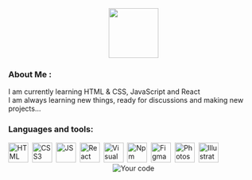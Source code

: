 <div id="header" align="center">
  <img src="https://media.giphy.com/media/VgCDAzcKvsR6OM0uWg/giphy.gif" width="100"/>
<!--   
 <h1>
    Hey there, I'm Tasita!
 </h1> -->
 </div>

### About Me :
I am currently learning HTML & CSS, JavaScript and React <br>
I am always learning new things, ready for discussions and making new projects...

### Languages and tools:

<div>
  <img src="https://cdn.jsdelivr.net/gh/devicons/devicon/icons/html5/html5-original.svg" title="HTML" alt="HTML" width="40" />&nbsp;
  <img src="https://cdn.jsdelivr.net/gh/devicons/devicon/icons/css3/css3-original.svg" title="CSS3" alt="CSS3" width="40" />&nbsp;
  <img src="https://cdn.jsdelivr.net/gh/devicons/devicon/icons/javascript/javascript-original.svg" title="JS" alt="JS" width="40" />&nbsp;                 
  <img src="https://cdn.jsdelivr.net/gh/devicons/devicon/icons/react/react-original.svg" title="React" alt="React" width="40" />&nbsp;
  <img src="https://cdn.jsdelivr.net/gh/devicons/devicon/icons/vscode/vscode-original.svg" title="Visual Studio Code" alt="Visual Studio Code" width="40" />&nbsp;
  <img src="https://cdn.jsdelivr.net/gh/devicons/devicon/icons/npm/npm-original-wordmark.svg" title="Npm" alt="Npm" width="40" />&nbsp;
  <img src="https://cdn.jsdelivr.net/gh/devicons/devicon/icons/figma/figma-original.svg" title="Figma" alt="Figma" width="40" />&nbsp;
  <img src="https://cdn.jsdelivr.net/gh/devicons/devicon/icons/photoshop/photoshop-plain.svg" title="Photoshop" alt="Photoshop" width="40" />&nbsp;
  <img src="https://cdn.jsdelivr.net/gh/devicons/devicon/icons/illustrator/illustrator-plain.svg" title="Illustrator" alt="Illustrator" width="40" />&nbsp;
</div>


<div align=center> 
  <img src="https://readme-typing-svg.herokuapp.com?font=Fira+Code&pause=1000&color=F79600&center=true&multiline=true&width=435&lines=If+the+code+doesn't+bother+you%2C+;don't+bother+it!" alt="Your code" />
</div>


<!--### Hi there 👋


**Tasitaforme/Tasitaforme** is a ✨ _special_ ✨ repository because its `README.md` (this file) appears on your GitHub profile.

Here are some ideas to get you started:

- 🔭 I’m currently working on ...
- 🌱 I’m currently learning ...
- 👯 I’m looking to collaborate on ...
- 🤔 I’m looking for help with ...
- 💬 Ask me about ...
- 📫 How to reach me: ...
- 😄 Pronouns: ...
- ⚡ Fun fact: ...
-->
